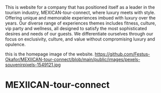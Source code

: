 




This is website for a company that has positioned  itself as a leader in the tourism industry, MEXICAN-tour-connect, where luxury meets with style. Offering unique and memorable experiences imbued with luxury over the years. Our diverse range of experiences themes includes fitness, culture, vip party and wellness, all designed to satisfy the most sophisticated desires and needs of our guests. We differentiate ourselves through our focus on exclusivity, culture, and value without compromising luxury and opulence.

this is the homepage image of the website.
https://github.com/Festus-Okafor/MEXIICAN-tour-connect/blob/main/public/images/pexels-souvenirpixels-1549121.jpg

# MEXIICAN-tour-connect

